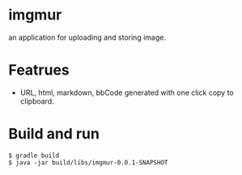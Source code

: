 # imgmur
an application for uploading and storing image.
# Featrues
* URL, html, markdown, bbCode generated with one click copy to clipboard.

# Build and run
```
$ gradle build
$ java -jar build/libs/imgmur-0.0.1-SNAPSHOT
```

